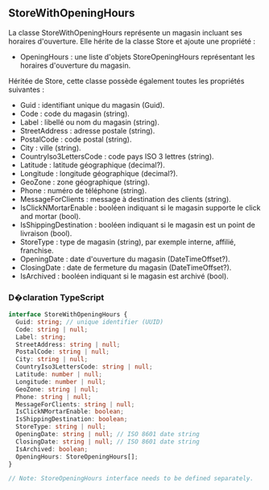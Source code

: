 ﻿## StoreWithOpeningHours

La classe StoreWithOpeningHours représente un magasin incluant ses horaires d'ouverture. Elle hérite de la classe Store et ajoute une propriété :

- OpeningHours : une liste d'objets StoreOpeningHours représentant les horaires d'ouverture du magasin.

Héritée de Store, cette classe possède également toutes les propriétés suivantes :
- Guid : identifiant unique du magasin (Guid).
- Code : code du magasin (string).
- Label : libellé ou nom du magasin (string).
- StreetAddress : adresse postale (string).
- PostalCode : code postal (string).
- City : ville (string).
- CountryIso3LettersCode : code pays ISO 3 lettres (string).
- Latitude : latitude géographique (decimal?).
- Longitude : longitude géographique (decimal?).
- GeoZone : zone géographique (string).
- Phone : numéro de téléphone (string).
- MessageForClients : message à destination des clients (string).
- IsClickNMortarEnable : booléen indiquant si le magasin supporte le click and mortar (bool).
- IsShippingDestination : booléen indiquant si le magasin est un point de livraison (bool).
- StoreType : type de magasin (string), par exemple interne, affilié, franchise.
- OpeningDate : date d'ouverture du magasin (DateTimeOffset?).
- ClosingDate : date de fermeture du magasin (DateTimeOffset?).
- IsArchived : booléen indiquant si le magasin est archivé (bool).

### D�claration TypeScript
```typescript
interface StoreWithOpeningHours {
  Guid: string; // unique identifier (UUID)
  Code: string | null;
  Label: string;
  StreetAddress: string | null;
  PostalCode: string | null;
  City: string | null;
  CountryIso3LettersCode: string | null;
  Latitude: number | null;
  Longitude: number | null;
  GeoZone: string | null;
  Phone: string | null;
  MessageForClients: string | null;
  IsClickNMortarEnable: boolean;
  IsShippingDestination: boolean;
  StoreType: string | null;
  OpeningDate: string | null; // ISO 8601 date string
  ClosingDate: string | null; // ISO 8601 date string
  IsArchived: boolean;
  OpeningHours: StoreOpeningHours[];
}

// Note: StoreOpeningHours interface needs to be defined separately.
```